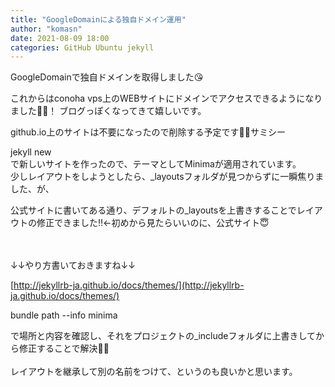 ```yaml
---
title: "GoogleDomainによる独自ドメイン運用"
author: "komasn"
date: 2021-08-09 18:00
categories: GitHub Ubuntu jekyll
---
```

GoogleDomainで独自ドメインを取得しました😘


これからはconoha vps上のWEBサイトにドメインでアクセスできるようになりました🤗💕！
ブログっぽくなってきて嬉しいです。  
  
github.io上のサイトは不要になったので削除する予定です😮‍💨サミシー
  
jekyll new  
で新しいサイトを作ったので、テーマとしてMinimaが適用されています。  
少しレイアウトをしようとしたら、_layoutsフォルダが見つからずに一瞬焦りました、が、

公式サイトに書いてある通り、デフォルトの_layoutsを上書きすることでレイアウトの修正できました‼️←初めから見たらいいのに、公式サイト😇

<br>
<br>
↓↓やり方書いておきますね↓↓
  
[http://jekyllrb-ja.github.io/docs/themes/](http://jekyllrb-ja.github.io/docs/themes/)  
  
bundle path --info minima  


で場所と内容を確認し、それをプロジェクトの_includeフォルダに上書きしてから修正することで解決🐇🐇
<br>
<br>
レイアウトを継承して別の名前をつけて、というのも良いかと思います。